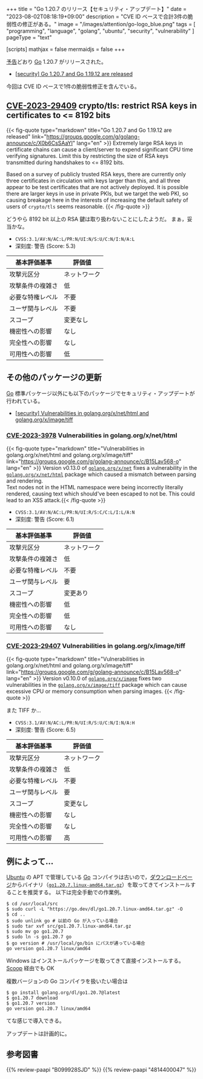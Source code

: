 +++
title = "Go 1.20.7 のリリース【セキュリティ・アップデート】"
date =  "2023-08-02T08:18:19+09:00"
description = "CVE ID ベースで合計3件の脆弱性の修正がある。"
image = "/images/attention/go-logo_blue.png"
tags  = [ "programming", "language", "golang", "ubuntu", "security", "vulnerability" ]
pageType = "text"

[scripts]
  mathjax = false
  mermaidjs = false
+++

[予告](https://groups.google.com/g/golang-announce/c/7b0c3Z5Ko8g "[security] Go 1.20.7 and Go 1.19.12 pre-announcement")どおり [Go] 1.20.7 がリリースされた。

- [[security] Go 1.20.7 and Go 1.19.12 are released](https://groups.google.com/g/golang-announce/c/X0b6CsSAaYI)

今回は CVE ID ベースで1件の脆弱性修正を含んでいる。

## [CVE-2023-29409] crypto/tls: restrict RSA keys in certificates to <= 8192 bits

{{< fig-quote type="markdown" title="Go 1.20.7 and Go 1.19.12 are released" link="https://groups.google.com/g/golang-announce/c/X0b6CsSAaYI" lang="en" >}}
Extremely large RSA keys in certificate chains can cause a client/server to expend significant CPU time verifying signatures. Limit this by restricting the size of RSA keys transmitted during handshakes to <= 8192 bits.

Based on a survey of publicly trusted RSA keys, there are currently only three certificates in circulation with keys larger than this, and all three appear to be test certificates that are not actively deployed. It is possible there are larger keys in use in private PKIs, but we target the web PKI, so causing breakage here in the interests of increasing the default safety of users of `crypto/tls` seems reasonable.
{{< /fig-quote >}}

どうやら 8192 bit 以上の RSA 鍵は取り扱わないことにしたようだ。
まぁ，妥当かな。

- `CVSS:3.1/AV:N/AC:L/PR:N/UI:N/S:U/C:N/I:N/A:L`
- 深刻度: 警告 (Score: 5.3)

| 基本評価基準 | 評価値 |
|--------|-------|
| 攻撃元区分 | ネットワーク |
| 攻撃条件の複雑さ | 低 |
| 必要な特権レベル | 不要 |
| ユーザ関与レベル | 不要 |
| スコープ | 変更なし |
| 機密性への影響 | なし |
| 完全性への影響 | なし |
| 可用性への影響 | 低 |

## その他のパッケージの更新

[Go] 標準パッケージ以外にも以下のパッケージでセキュリティ・アップデートが行われている。

- [[security] Vulnerabilities in golang.org/x/net/html and golang.org/x/image/tiff](https://groups.google.com/g/golang-announce/c/B15Lav568-o)

### [CVE-2023-3978] Vulnerabilities in golang.org/x/net/html

{{< fig-quote type="markdown" title="Vulnerabilities in golang.org/x/net/html and golang.org/x/image/tiff" link="https://groups.google.com/g/golang-announce/c/B15Lav568-o" lang="en" >}}
Version v0.13.0 of [`golang.org/x/net`](http://golang.org/x/net) fixes a vulnerability in the [`golang.org/x/net/html`](http://golang.org/x/net/html) package which caused a mismatch between parsing and rendering.<br>
Text nodes not in the HTML namespace were being incorrectly literally rendered, causing text which should've been escaped to not be. This could lead to an XSS attack.{{< /fig-quote >}}

- `CVSS:3.1/AV:N/AC:L/PR:N/UI:R/S:C/C:L/I:L/A:N`
- 深刻度: 警告 (Score: 6.1)

| 基本評価基準 | 評価値 |
|--------|-------|
| 攻撃元区分 | ネットワーク |
| 攻撃条件の複雑さ | 低 |
| 必要な特権レベル | 不要 |
| ユーザ関与レベル | 要 |
| スコープ | 変更あり |
| 機密性への影響 | 低 |
| 完全性への影響 | 低 |
| 可用性への影響 | なし |

### [CVE-2023-29407] Vulnerabilities in golang.org/x/image/tiff

{{< fig-quote type="markdown" title="Vulnerabilities in golang.org/x/net/html and golang.org/x/image/tiff" link="https://groups.google.com/g/golang-announce/c/B15Lav568-o" lang="en" >}}
Version v0.10.0 of [`golang.org/x/image`](http://golang.org/x/image) fixes two vulnerabilities in the [`golang.org/x/image/tiff`](http://golang.org/x/image/tiff) package which can cause excessive CPU or memory consumption when parsing images.
{{< /fig-quote >}}

また TIFF か...

- `CVSS:3.1/AV:N/AC:L/PR:N/UI:R/S:U/C:N/I:N/A:H`
- 深刻度: 警告 (Score: 6.5)

| 基本評価基準 | 評価値 |
|--------|-------|
| 攻撃元区分 | ネットワーク |
| 攻撃条件の複雑さ | 低 |
| 必要な特権レベル | 不要 |
| ユーザ関与レベル | 要 |
| スコープ | 変更なし |
| 機密性への影響 | なし |
| 完全性への影響 | なし |
| 可用性への影響 | 高 |

## 例によって...

[Ubuntu] の APT で管理している [Go] コンパイラは古いので，[ダウンロードページ](https://go.dev/dl/ "Downloads - go.dev")からバイナリ（[`go1.20.7.linux-amd64.tar.gz`](https://go.dev/dl/go1.20.7.linux-amd64.tar.gz)）を取ってきてインストールすることを推奨する。
以下は完全手動での作業例。

```text
$ cd /usr/local/src
$ sudo curl -L "https://go.dev/dl/go1.20.7.linux-amd64.tar.gz" -O
$ cd ..
$ sudo unlink go # 以前の Go が入っている場合
$ sudo tar xvf src/go1.20.7.linux-amd64.tar.gz
$ sudo mv go go1.20.7
$ sudo ln -s go1.20.7 go
$ go version # /usr/local/go/bin にパスが通っている場合
go version go1.20.7 linux/amd64
```

Windows はインストールパッケージを取ってきて直接インストールする。
[Scoop] 経由でも OK

複数バージョンの Go コンパイラを扱いたい場合は

```text
$ go install golang.org/dl/go1.20.7@latest
$ go1.20.7 download
$ go1.20.7 version
go version go1.20.7 linux/amd64
```

てな感じで導入できる。

アップデートは計画的に。

[Go]: https://go.dev/
[Ubuntu]: https://www.ubuntu.com/ "The leading operating system for PCs, IoT devices, servers and the cloud | Ubuntu"
[Scoop]: https://scoop.sh/
[CVE-2023-29409]: https://nvd.nist.gov/vuln/detail/CVE-2023-29409
[CVE-2023-3978]: https://nvd.nist.gov/vuln/detail/CVE-2023-3978
[CVE-2023-29407]: https://nvd.nist.gov/vuln/detail/CVE-2023-29407

## 参考図書

{{% review-paapi "B099928SJD" %}} <!-- プログラミング言語Go -->
{{% review-paapi "4814400047" %}} <!-- 初めてのGo言語 -->
